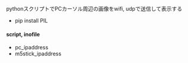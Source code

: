 pythonスクリプトでPCカーソル周辺の画像をwifi, udpで送信して表示する  
- pip install PIL  
  
#### script, inofile  
- pc_ipaddress  
- m5stick_ipaddress  


